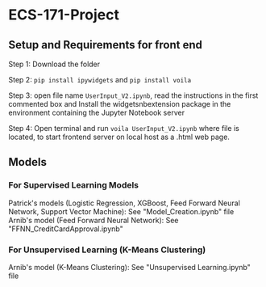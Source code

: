 # ECS-171-Project

## Setup and Requirements for front end
  Step 1: Download the folder 
  
  Step 2: `pip install ipywidgets` and `pip install voila`
  
  Step 3: open file name `UserInput_V2.ipynb`, read the instructions in the first commented box and Install the widgetsnbextension package in the         environment containing the Jupyter Notebook server
  
  Step 4: Open terminal and run `voila UserInput_V2.ipynb` where file is located, to start frontend server on local host as a .html web page.

  
## Models
### For Supervised Learning Models 
  Patrick's models (Logistic Regression, XGBoost, Feed Forward Neural Network, Support Vector Machine): See "Model_Creation.ipynb" file\
  Arnib's model (Feed Forward Neural Network): See "FFNN_CreditCardApproval.ipynb"
### For Unsupervised Learning (K-Means Clustering)
  Arnib's model (K-Means Clustering): See "Unsupervised Learning.ipynb" file
